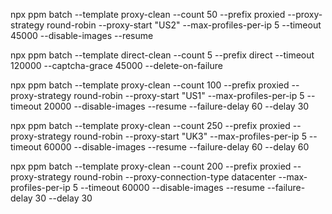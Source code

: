 npx ppm batch --template proxy-clean --count 50 --prefix proxied --proxy-strategy round-robin --proxy-start "US2" --max-profiles-per-ip 5 --timeout 45000 --disable-images --resume

npx ppm batch --template direct-clean --count 5 --prefix direct --timeout 120000 --captcha-grace 45000 --delete-on-failure 

npx ppm batch --template proxy-clean --count 100 --prefix proxied --proxy-strategy round-robin --proxy-start "US1" --max-profiles-per-ip 5 --timeout 20000 --disable-images --resume --failure-delay 60 --delay 30

npx ppm batch --template proxy-clean --count 250 --prefix proxied --proxy-strategy round-robin --proxy-start "UK3" --max-profiles-per-ip 5 --timeout 60000 --disable-images --resume --failure-delay 60 --delay 60

npx ppm batch --template proxy-clean --count 200 --prefix proxied --proxy-strategy round-robin --proxy-connection-type datacenter --max-profiles-per-ip 5 --timeout 60000 --disable-images --resume --failure-delay 30 --delay 30